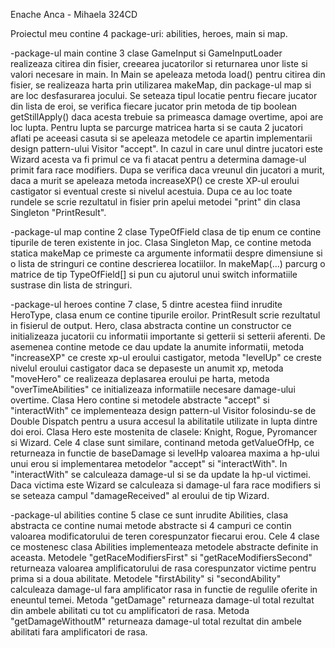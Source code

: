 Enache Anca - Mihaela 324CD

Proiectul meu contine 4 package-uri: abilities, heroes, main si map.

-package-ul main contine 3 clase
    GameInput si GameInputLoader realizeaza citirea din fisier, creearea jucatorilor
si returnarea unor liste si valori necesare in main.
    In Main se apeleaza metoda load() pentru citirea din fisier, se realizeaza harta
prin utilizarea makeMap, din package-ul map si are loc desfasurarea jocului.
Se seteaza tipul locatie pentru fiecare jucator din lista de eroi, se verifica
fiecare jucator prin metoda de tip boolean getStillApply() daca acesta trebuie
sa primeasca damage overtime, apoi are loc lupta. Pentru lupta se parcurge 
matricea harta si se cauta 2 jucatori aflati pe aceeasi casuta si se apeleaza 
metodele ce apartin implementarii design pattern-ului Visitor "accept". In cazul
in care unul dintre jucatori este Wizard acesta va fi primul ce va fi atacat pentru
a determina damage-ul primit fara race modifiers. Dupa se verifica daca vreunul din
jucatori a murit, daca a murit se apeleaza metoda increaseXP() ce creste XP-ul 
eroului castigator si eventual creste si nivelul acestuia. Dupa ce au loc toate
rundele se scrie rezultatul in fisier prin apelui metodei "print" din clasa 
Singleton "PrintResult".

-package-ul map contine 2 clase
    TypeOfField clasa de tip enum ce contine tipurile de teren existente in joc.
    Clasa Singleton Map, ce contine metoda statica makeMap ce primeste ca argumente
informatii despre dimensiune si o lista de stringuri ce contine descrierea locatiilor.
In makeMap(...) parcurg o matrice de tip TypeOfField[] si pun cu ajutorul unui switch
informatiile sustrase din lista de stringuri.

-package-ul heroes contine 7 clase, 5 dintre acestea fiind inrudite
    HeroType, clasa enum ce contine tipurile eroilor.
    PrintResult scrie rezultatul in fisierul de output.
    Hero, clasa abstracta contine un constructor ce initializeaza jucatorii cu 
informatii importante si getterii si setterii aferenti. De asemenea contine metode 
ce dau update la anumite informatii, metoda "increaseXP" ce creste xp-ul eroului
castigator, metoda "levelUp" ce creste nivelul eroului castigator daca se depaseste
un anumit xp, metoda "moveHero" ce realizeaza deplasarea eroului pe harta, metoda
"overTimeAbilities" ce initializeaza informatiile necesare damage-ului overtime.
Clasa Hero contine si metodele abstracte "accept" si "interactWith" ce implementeaza
design pattern-ul Visitor folosindu-se de Double Dispatch pentru a usura accesul la
abilitatile utilizate in lupta dintre doi eroi.
    Clasa Hero este mostenita de clasele: Knight, Rogue, Pyromancer si Wizard.
    Cele 4 clase sunt similare, continand metoda getValueOfHp, ce returneaza in functie
de baseDamage si levelHp valoarea maxima a hp-ului unui erou si implementarea metodelor
"accept" si "interactWith". In "interactWith" se calculeaza damage-ul si se da update
la hp-ul victimei. Daca victima este Wizard se calculeaza si damage-ul fara race 
modifiers si se seteaza campul "damageReceived" al eroului de tip Wizard.

-package-ul abilities contine 5 clase ce sunt inrudite
    Abilities, clasa abstracta ce contine numai metode abstracte si 4 campuri ce contin
valoarea modificatorului de teren corespunzator fiecarui erou.
    Cele 4 clase ce mostenesc clasa Abilities implementeaza metodele abstracte definite
in aceasta. Metodele "getRaceModifiersFirst" si "getRaceModifiersSecond" returneaza
valoarea amplificatorului de rasa corespunzator victime pentru prima si a doua 
abilitate.
    Metodele "firstAbility" si "secondAbility" calculeaza damage-ul fara amplificator
rasa in functie de regulile oferite in eneuntul temei.
    Metoda "getDamage" returneaza damage-ul total rezultat din ambele abilitati cu tot
cu amplificatori de rasa.
    Metoda "getDamageWithoutM" returneaza damage-ul total rezultat din ambele 
abilitati fara amplificatori de rasa.


